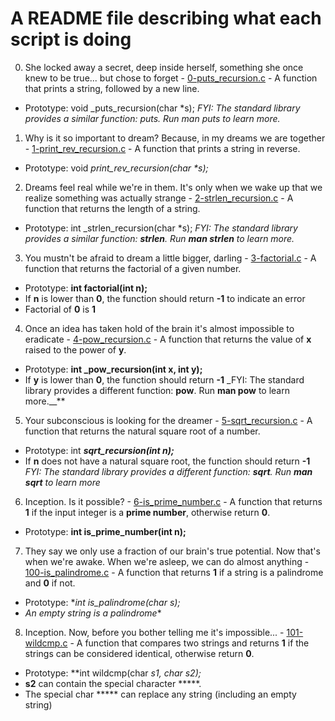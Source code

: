 # A README file describing what each script is doing

0. She locked away a secret, deep inside herself, something she once knew to be true... but chose to forget - [0-puts_recursion.c](./0-puts_recursion.c) - A function that prints a string, followed by a new line.
* Prototype: void _puts_recursion(char *s);
_FYI: The standard library provides a similar function: puts. Run man puts to learn more._

1. Why is it so important to dream? Because, in my dreams we are together - [1-print_rev_recursion.c](./1-print_rev_recursion.c) - A function that prints a string in reverse.
* Prototype: void _print_rev_recursion(char *s);_

2. Dreams feel real while we're in them. It's only when we wake up that we realize something was actually strange - [2-strlen_recursion.c](./2-strlen_recursion.c) - A  function that returns the length of a string.
* Prototype: int _strlen_recursion(char *s);
_FYI: The standard library provides a similar function: **strlen**. Run **man strlen** to learn more._

3. You mustn't be afraid to dream a little bigger, darling - [3-factorial.c](./3-factorial.c) - A function that returns the factorial of a given number.
* Prototype: **int factorial(int n);**
* If **n** is lower than **0**, the function should return **-1** to indicate an error
* Factorial of **0** is **1**

4. Once an idea has taken hold of the brain it's almost impossible to eradicate - [4-pow_recursion.c](./4-pow_recursion.c) - A  function that returns the value of **x** raised to the power of **y**.
* Prototype: **int _pow_recursion(int x, int y);**
* If **y** is lower than **0**, the function should return **-1**
_FYI: The standard library provides a different function: **pow**. Run **man pow** to learn more.__**

5. Your subconscious is looking for the dreamer - [5-sqrt_recursion.c](./5-sqrt_recursion.c) - A function that returns the natural square root of a number.
* Prototype: int **_sqrt_recursion(int n);_**
* If **n** does not have a natural square root, the function should return **-1**
_FYI: The standard library provides a different function: **sqrt**. Run **man sqrt** to learn more_

6. Inception. Is it possible? - [6-is_prime_number.c](./6-is_prime_number.c) - A function that returns **1** if the input integer is a **prime number**, otherwise return **0**.
* Prototype: **int is_prime_number(int n);**

7. They say we only use a fraction of our brain's true potential. Now that's when we're awake. When we're asleep, we can do almost anything - [100-is_palindrome.c](./100-is_palindrome.c) - A function that returns **1** if a string is a palindrome and **0** if not.
* Prototype: **int is_palindrome(char *s);**
* *An empty string is a palindrome**

8. Inception. Now, before you bother telling me it's impossible... - [101-wildcmp.c](./101-wildcmp.c) - A  function that compares two strings and returns **1** if the strings can be considered identical, otherwise return **0**.
* Prototype: **int wildcmp(char *s1, char *s2);**
* **s2** can contain the special character *****.
* The special char ***** can replace any string (including an empty string)
